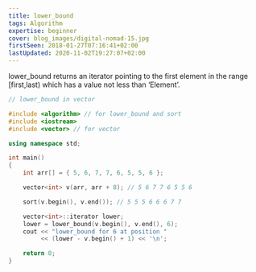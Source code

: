 ```yaml
---
title: lower_bound 
tags: Algorithm
expertise: beginner
cover: blog_images/digital-nomad-15.jpg
firstSeen: 2018-01-27T07:16:41+02:00
lastUpdated: 2020-11-02T19:27:07+02:00
---
```


lower_bound returns an iterator pointing to the first element in the range [first,last) which has a value not less than ‘Element’. 


```cpp
// lower_bound in vector

#include <algorithm> // for lower_bound and sort
#include <iostream>
#include <vector> // for vector

using namespace std;

int main()
{
	int arr[] = { 5, 6, 7, 7, 6, 5, 5, 6 };

	vector<int> v(arr, arr + 8); // 5 6 7 7 6 5 5 6

	sort(v.begin(), v.end()); // 5 5 5 6 6 6 7 7

	vector<int>::iterator lower;
	lower = lower_bound(v.begin(), v.end(), 6);
	cout << "lower_bound for 6 at position "
         << (lower - v.begin() + 1) << '\n';

	return 0;
}
```

